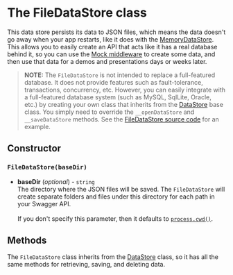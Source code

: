 The FileDataStore class
============================
This data store persists its data to JSON files, which means the data doesn't go away when your app restarts, like it does with the [MemoryDataStore](MemoryDataStore.md).  This allows you to easily create an API that acts like it has a real database behind it, so you can use the [Mock middleware](../middleware/mock.md) to create some data, and then use that data for a demos and presentations days or weeks later.

> **NOTE:** The `FileDataStore` is not intended to replace a full-featured database.  It does not provide features such as fault-tolerance, transactions, concurrency, etc.  However, you can easily integrate with a full-featured database system (such as MySQL, SqlLite, Oracle, etc.) by creating your own class that inherits from the [DataStore](DataStore.md) base class.  You simply need to override the `__openDataStore` and `__saveDataStore` methods.  See the [FileDataStore source code](../../lib/data-store/file-data-store.js) for an example.


Constructor
-----------------------
### `FileDataStore(baseDir)`

* __baseDir__ (_optional_) - `string`<br>
The directory where the JSON files will be saved.  The `FileDataStore` will create separate folders and files under this directory for each path in your Swagger API.
<br><br>
If you don't specify this parameter, then it defaults to [`process.cwd()`](https://nodejs.org/api/process.html#process_process_cwd).


Methods
-----------------------
The `FileDataStore` class inherits from the [DataStore](DataStore.md) class, so it has all the same methods for retrieving, saving, and deleting data.
